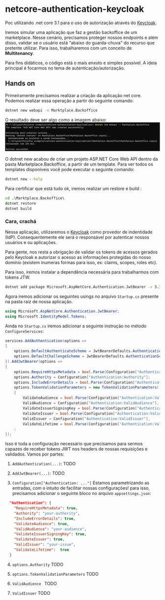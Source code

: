 # netcore-authentication-keycloak

Poc utilizando .net core 3.1 para o uso de autorização através do [Keycloak](https://www.keycloak.org/ "Keycloak").

Iremos simular uma aplicação que faz a gestão backoffice de um marketplace. Nesse cenário, precisamos proteger nossos endpoints e além disso, validar se o usuário está "abaixo do guarda-chuva" do recurso que pretente utilizar. Para isso, trabalharemos com um conceito de **Multitenancy**.

Para fins didáticos, o código está o mais enxuto e simples possível. A ideia principal é focarmos no tema de autenticação/autorização.

## Hands on

Primeiramente precisamos realizar a criação da aplicação net core. Podemos realizar essa operação a partir do seguinte comando:

```cmd
dotnet new webapi -n Marktplace.Backoffice
```

O resultado deve ser algo como a imagem abaixo:
![dotnet new result](https://github.com/allysonjoses/netcore-authentication-keycloak/blob/main/docs/images/1-dotnet-new-webapi.png?raw=true)

O dotnet new acabou de criar um projeto ASP.NET Core Web API dentro da pasta Marketplace.Backoffice, a partir de um template. Para ver todos os templates disponíveis você pode executar o seguinte comando:

```cmd
dotnet new --help
```
Para certificar que está tudo ok, iremos realizar um restore e build :

```cmd
cd .\Marktplace.Backoffice\
dotnet restore
dotnet build
```

### Cara, crachá

Nessa aplicação, utilizaremos o [Keycloak](https://www.keycloak.org/ "Keycloak") como provedor de indentidade (IdP). Consequentemente ele será o responsável por autenticar nossos usuários e ou aplicações.

Para gente, nos resta a obrigação de validar os tokens de acessos gerados pelo Keycloak e autorizar o acesso as informações protegidas do nosso domínio (existem inumeras formas para isso, ex: claims, scopes, roles etc).

Para isso, iremos instalar a dependência necessária para trabalharmos com tokens JTW.

```cmd
dotnet add package Microsoft.AspNetCore.Authentication.JwtBearer -v 3.1.12
```
Agora iremos adicionar os seguintes usings no arquivo `Startup.cs` presente na pasta raiz de nossa aplicação.

```csharp
using Microsoft.AspNetCore.Authentication.JwtBearer;
using Microsoft.IdentityModel.Tokens;
```

Ainda no `Startup.cs` iremos adicionar a seguinte instrução no método `ConfigureServices`:

```csharp
services.AddAuthentication(options =>
{
	options.DefaultAuthenticateScheme = JwtBearerDefaults.AuthenticationScheme;
	options.DefaultChallengeScheme = JwtBearerDefaults.AuthenticationScheme;
}).AddJwtBearer(options =>
{
	options.RequireHttpsMetadata = bool.Parse(Configuration["Authentication:RequireHttpsMetadata"]);
	options.Authority = Configuration["Authentication:Authority"];
	options.IncludeErrorDetails = bool.Parse(Configuration["Authentication:IncludeErrorDetails"]);
	options.TokenValidationParameters = new TokenValidationParameters()
	{
		ValidateAudience = bool.Parse(Configuration["Authentication:ValidateAudience"]),
		ValidAudience = Configuration["Authentication:ValidAudience"],
		ValidateIssuerSigningKey = bool.Parse(Configuration["Authentication:ValidateIssuerSigningKey"]),
		ValidateIssuer = bool.Parse(Configuration["Authentication:ValidateIssuer"]),
		ValidIssuer = Configuration["Authentication:ValidIssuer"],
		ValidateLifetime = bool.Parse(Configuration["Authentication:ValidateLifetime"])
	;
});
```

Isso é toda a configuração necessário que precisamos para sermos capazes de receber tokens JWT nos headers de nossas requisições e validados. Vamos por partes:
1. `AddAuthentication(...)`:
 TODO

2. `AddJwtBearer(...)`:
 TODO

3. `Configuration["Authentication: ..."]`
 Estamos parametrizando as entradas, com o intuito de facilitar nossas configurações! para isso, precisamos adicionar o seguinte bloco no arquivo `appsettings.json`:

```json
  "Authentication": {
    "RequireHttpsMetadata": true,
    "Authority": "your-authority",
    "IncludeErrorDetails": true,
    "ValidateAudience": true,
    "ValidAudience": "your-audience",
    "ValidateIssuerSigningKey": true,
    "ValidateIssuer": true,
    "ValidIssuer": "your-issue",
    "ValidateLifetime":  true
  }
```

4. `options.Authority`
TODO


5. `options.TokenValidationParameters`
 TODO

6. `ValidAudience `
 TODO

7. `ValidIssuer`
 TODO
